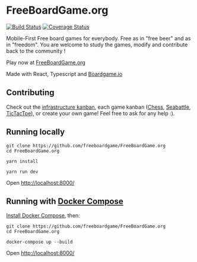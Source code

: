 # FreeBoardGame.org
[![Build Status](https://travis-ci.com/freeboardgame/FreeBoardGame.org.svg?branch=master)](https://travis-ci.com/freeboardgame/FreeBoardGame.org)
[![Coverage Status](https://coveralls.io/repos/github/freeboardgame/FreeBoardGame.org/badge.svg)](https://coveralls.io/github/freeboardgame/FreeBoardGame.org)

Mobile-First Free board games for everybody. Free as in "free beer" and as in "freedom". You are welcome to study the games, modify and contribute back to the community !

Play now at [FreeBoardGame.org](https://FreeBoardGame.org/)

Made with React, Typescript and [Boardgame.io](https://boardgame.io/)

## Contributing

Check out the [infrastructure kanban](https://github.com/freeboardgame/FreeBoardGame.org/projects/6), each game kanban ([Chess](https://github.com/freeboardgame/FreeBoardGame.org/projects/5), [Seabattle](https://github.com/freeboardgame/FreeBoardGame.org/projects/4), [TicTacToe](https://github.com/freeboardgame/FreeBoardGame.org/projects/8)), or create your own game! Feel free to ask for any help :).

## Running locally

```
git clone https://github.com/freeboardgame/FreeBoardGame.org
cd FreeBoardGame.org

yarn install

yarn run dev
```
Open [http://localhost:8000/](http://localhost:8000/)

## Running with [Docker Compose](https://docs.docker.com/compose/)

[Install Docker Compose](https://docs.docker.com/compose/install/), then:

```
git clone https://github.com/freeboardgame/FreeBoardGame.org
cd FreeBoardGame.org

docker-compose up --build
```

Open [http://localhost:8000/](http://localhost:8000/)
